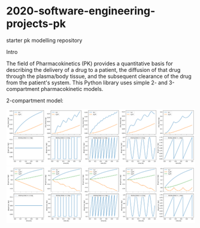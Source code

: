 # 2020-software-engineering-projects-pk
starter pk modelling repository

Intro

The field of Pharmacokinetics (PK) provides a quantitative basis for describing the delivery of a drug to a patient, the diffusion of that drug through the plasma/body tissue, and the subsequent clearance of the drug from the patient's system. 
This Python library uses simple 2- and 3-compartment pharmacokinetic models.

2-compartment model:

![Example two cell results](example%20Two%20cell%20model.png)
![Example three cell results](example%20Three%20cell%20model.png)